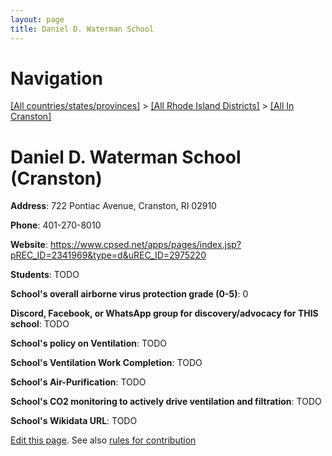 ```yaml
---
layout: page
title: Daniel D. Waterman School
---
```

# Navigation

[[All countries/states/provinces]](../../..) > [[All Rhode Island Districts]](../..) > [[All In Cranston]](..)

# Daniel D. Waterman School (Cranston)

**Address**: 722 Pontiac Avenue, Cranston, RI 02910

**Phone**: 401-270-8010

**Website**: <https://www.cpsed.net/apps/pages/index.jsp?pREC_ID=2341969&type=d&uREC_ID=2975220>

**Students**: TODO

**School's overall airborne virus protection grade (0-5)**: 0

**Discord, Facebook, or WhatsApp group for discovery/advocacy for THIS school**: TODO

**School's policy on Ventilation**: TODO

**School's Ventilation Work Completion**: TODO

**School's Air-Purification**: TODO

**School's CO2 monitoring to actively drive ventilation and filtration**: TODO

**School's Wikidata URL**: TODO


[Edit this page](https://github.com/ventilate-schools/RI/edit/main/./Cranston/Daniel_D._Waterman_School.md). See also [rules for contribution](../../../contribution-rules/)